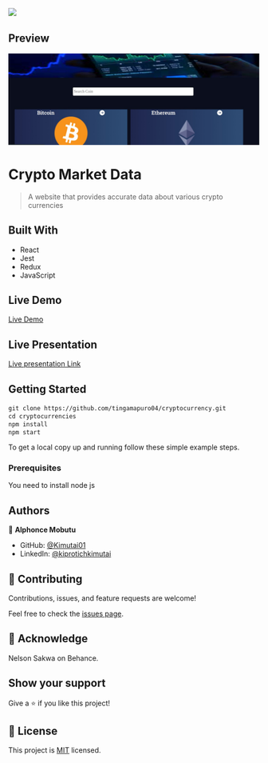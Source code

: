 ![](https://img.shields.io/badge/Microverse-blueviolet)

## Preview
![](./src/img/crypto.jpeg)

# Crypto Market Data

> A website that provides accurate data about various crypto currencies


## Built With

- React
- Jest
- Redux
- JavaScript

## Live Demo
[Live Demo](https://timely-axolotl-af600d.netlify.app)


## Live Presentation 

[Live presentation Link](https://www.loom.com/share/8952f4813c124b4586e6722b01568fc4)



## Getting Started


    git clone https://github.com/tingamapuro04/cryptocurrency.git
    cd cryptocurrencies
    npm install
    npm start
    


To get a local copy up and running follow these simple example steps.

### Prerequisites
You need to install node js


## Authors

👤 **Alphonce Mobutu**

- GitHub: [@Kimutai01](https://github.com/tingamapuro04)
- LinkedIn: [@kiprotichkimutai](https://www.linkedin.com/in/adoyo-alphonce/)


## 🤝 Contributing

Contributions, issues, and feature requests are welcome!

Feel free to check the [issues page](../../issues/).

## 🤝 Acknowledge

 Nelson Sakwa on Behance.

## Show your support

Give a ⭐️ if you like this project!


## 📝 License

This project is [MIT](./MIT.md) licensed.
